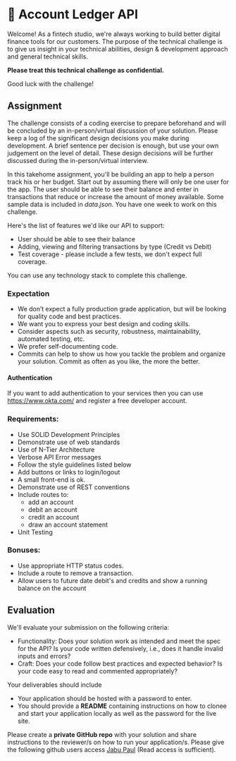 # 💸 Account Ledger API

Welcome! As a fintech studio, we're always working to build better digital finance tools for our customers. The purpose of the technical challenge is to give us insight in your technical abilities, design & development approach and general technical skills.

**Please treat this technical challenge as confidential.**

Good luck with the challenge!

## Assignment

The challenge consists of a coding exercise to prepare beforehand and will be concluded by an in-person/virtual discussion of your solution. Please keep a log of the significant design decisions you make during development. A brief sentence per decision is enough, but use your own judgement on the level of detail. These design decisions will be further discussed during the in-person/virtual interview.

In this takehome assignment, you'll be building an app to help a person track his or her budget. Start out by assuming there will only be one user for the app. The user should be able to see their balance and enter in transactions that reduce or increase the amount of money available. Some sample data is included in *data.json*. You have one week to work on this challenge.

Here's the list of features we'd like our API to support:

* User should be able to see their balance
* Adding, viewing and filtering transactions by type (Credit vs Debit)
* Test coverage - please include a few tests, we don't expect full coverage.

You can use any technology stack to complete this challenge.

### Expectation

* We don’t expect a fully production grade application, but will be looking for quality code and best practices.
* We want you to express your best design and coding skills.
* Consider aspects such as security, robustness, maintainability, automated testing, etc.
* We prefer self-documenting code.
* Commits can help to show us how you tackle the problem and organize your solution. Commit as often as you like, the more the better.

#### Authentication
If you want to add authentication to your services then you can use https://www.okta.com/ and register a free developer account.

### Requirements:

- Use SOLID Development Principles
- Demonstrate use of web standards
- Use of N-Tier Architecture
- Verbose API Error messages
- Follow the style guidelines listed below
- Add buttons or links to login/logout
- A small front-end is ok.
- Demonstrate use of REST conventions
- Include routes to:  
	- add an account
	- debit an account
	- credit an account
	- draw an account statement 
- Unit Testing

### Bonuses:

- Use appropriate HTTP status codes.  
- Include a route to remove a transaction.
- Allow users to future date debit's and credits and show a running balance on the account


## Evaluation

We'll evaluate your submission on the following criteria:

* Functionality: Does your solution work as intended and meet the spec for the API? Is your code written defensively, i.e., does it handle invalid inputs and errors?
* Craft: Does your code follow best practices and expected behavior? Is your code easy to read and commented appropriately?

Your deliverables should include

* Your application should be hosted with a password to enter.
* You should provide a **README** containing instructions on how to clonee and start your application locally as well as the password for the live site.

Please create a **private GitHub repo** with your solution and share instructions to the reviewer/s on how to run your application/s. Please give the following github users access [Jabu](https://github.com/Jabu09),[Paul](https://github.com/Paul-Harrington) (Read access is sufficient).

